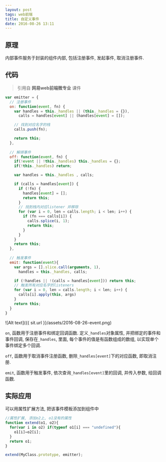 ```yaml
---
layout: post
tags: web前端
title: 自定义事件
date: 2016-08-26 13:11
---
```


## 原理
内部事件服务于封装的组件内部, 包括注册事件, 发起事件, 取消注册事件. 
## 代码

>引用自 **网易web前端微专业** 课件

```javascript
var emitter = {
  // 注册事件
  on: function(event, fn) {
    var handles = this._handles || (this._handles = {}),
      calls = handles[event] || (handles[event] = []);

    // 找到对应名字的栈
    calls.push(fn);

    return this;
  },
  
  // 解绑事件
  off: function(event, fn) {
    if(!event || !this._handles) this._handles = {};
    if(!this._handles) return;

    var handles = this._handles , calls;

    if (calls = handles[event]) {
      if (!fn) {
        handles[event] = [];
        return this;
      }
      // 找到栈内对应listener 并移除
      for (var i = 0, len = calls.length; i < len; i++) {
        if (fn === calls[i]) {
          calls.splice(i, 1);
          return this;
        }
      }
    }
    return this;
  },
  
  // 触发事件
  emit: function(event){
    var args = [].slice.call(arguments, 1),
      handles = this._handles, calls;

    if (!handles || !(calls = handles[event])) return this;
    // 触发所有对应名字的listeners
    for (var i = 0, len = calls.length; i < len; i++) {
      calls[i].apply(this, args)
    }
    return this;
  }
}
```

![Alt text]({{ sit.url }}/assets/2016-08-26-event.png)

`on`, 函数用于注册事件和绑定回调函数. 定义`_handles`对象属性, 并把绑定的事件和事件回调, 保存在`_handles`, 里面, 每个事件的值是有函数组成的数组, 以实现单个事件绑定多个回调. 

`off`, 函数用于取消事件注册函数, 删除`_handles[event]`下的对应函数, 即取消注册. 

`emit`, 函数用于触发事件, 依次查询`_handles[event]`里的回调, 并传入参数, 给回调函数. 

## 实际应用

可以用属性扩展方法, 把该事件模板添加到组件中

```javascript
//属性扩展, 添加o2上, o1没有的属性
function extend(o1, o2){
  for(var i in o2) if(typeof o1[i] === "undefined"){
    o1[i]=o2[i];
  }
  return o1;
}

extend(MyClass.prototype, emitter);
```

